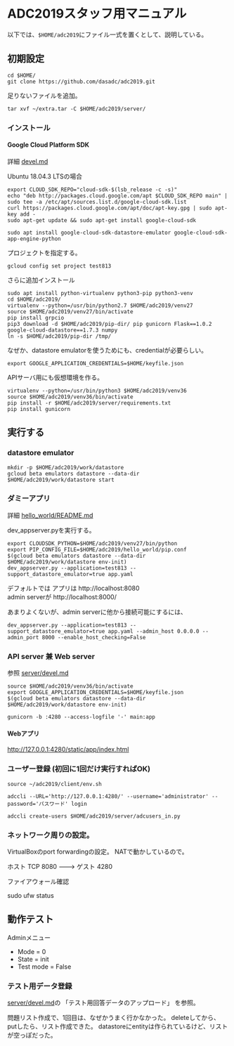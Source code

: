 ADC2019スタッフ用マニュアル
=============================


以下では、`$HOME/adc2019`にファイル一式を置くとして、説明している。


初期設定
--------

```
cd $HOME/
git clone https://github.com/dasadc/adc2019.git
```

足りないファイルを追加。

```
tar xvf ~/extra.tar -C $HOME/adc2019/server/
```

### インストール

#### Google Cloud Platform SDK

詳細 [devel.md](devel.md)

Ubuntu 18.04.3 LTSの場合

```
export CLOUD_SDK_REPO="cloud-sdk-$(lsb_release -c -s)"
echo "deb http://packages.cloud.google.com/apt $CLOUD_SDK_REPO main" | sudo tee -a /etc/apt/sources.list.d/google-cloud-sdk.list
curl https://packages.cloud.google.com/apt/doc/apt-key.gpg | sudo apt-key add -
sudo apt-get update && sudo apt-get install google-cloud-sdk

sudo apt install google-cloud-sdk-datastore-emulator google-cloud-sdk-app-engine-python
```

プロジェクトを指定する。

```
gcloud config set project test813
```


さらに追加インストール


```
sudo apt install python-virtualenv python3-pip python3-venv
cd $HOME/adc2019/
virtualenv --python=/usr/bin/python2.7 $HOME/adc2019/venv27
source $HOME/adc2019/venv27/bin/activate
pip install grpcio
pip3 download -d $HOME/adc2019/pip-dir/ pip gunicorn Flask==1.0.2 google-cloud-datastore==1.7.3 numpy
ln -s $HOME/adc2019/pip-dir /tmp/
```

なぜか、datastore emulatorを使うためにも、credentialが必要らしい。

```
export GOOGLE_APPLICATION_CREDENTIALS=$HOME/keyfile.json
```


APIサーバ用にも仮想環境を作る。

```
virtualenv --python=/usr/bin/python3 $HOME/adc2019/venv36
source $HOME/adc2019/venv36/bin/activate
pip install -r $HOME/adc2019/server/requirements.txt
pip install gunicorn
```



実行する
--------

### datastore emulator

```
mkdir -p $HOME/adc2019/work/datastore
gcloud beta emulators datastore --data-dir $HOME/adc2019/work/datastore start
```


### ダミーアプリ

詳細 [hello_world/README.md](hello_world/README.md)

dev_appserver.pyを実行する。

```
export CLOUDSDK_PYTHON=$HOME/adc2019/venv27/bin/python
export PIP_CONFIG_FILE=$HOME/adc2019/hello_world/pip.conf
$(gcloud beta emulators datastore --data-dir $HOME/adc2019/work/datastore env-init)
dev_appserver.py --application=test813 --support_datastore_emulator=true app.yaml 
```

デフォルトでは
アプリは http://localhost:8080  
admin serverが http://localhost:8000/

あまりよくないが、admin serverに他から接続可能にするには、

```
dev_appserver.py --application=test813 --support_datastore_emulator=true app.yaml --admin_host 0.0.0.0 --admin_port 8000 --enable_host_checking=False
```


### API server 兼 Web server

参照 [server/devel.md](server/devel.md)

```
source $HOME/adc2019/venv36/bin/activate
export GOOGLE_APPLICATION_CREDENTIALS=$HOME/keyfile.json
$(gcloud beta emulators datastore --data-dir $HOME/adc2019/work/datastore env-init)
```

```
gunicorn -b :4280 --access-logfile '-' main:app
```

#### Webアプリ

http://127.0.0.1:4280/static/app/index.html


### ユーザー登録 (初回に1回だけ実行すればOK)

```
source ~/adc2019/client/env.sh

adccli --URL='http://127.0.0.1:4280/' --username='administrator' --password='パスワード' login

adccli create-users $HOME/adc2019/server/adcusers_in.py
```


### ネットワーク周りの設定。

VirtualBoxのport forwardingの設定。
NATで動かしているので。

ホスト TCP 8080 ---> ゲスト 4280

ファイアウォール確認

sudo ufw status


動作テスト
--------

Adminメニュー

- Mode = 0
- State = init
- Test mode = False


### テスト用データ登録

[server/devel.md](server/devel.md)の
「テスト用回答データのアップロード」
を参照。

問題リスト作成で、1回目は、なぜかうまく行かなかった。
deleteしてから、putしたら、リスト作成できた。
datastoreにentityは作られているけど、リストが空っぽだった。

